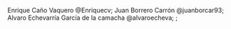 Enrique Caño Vaquero @Enriquecv;
Juan Borrero Carrón @juanborcar93;
Alvaro Echevarría García de la camacha @alvaroecheva;
;
